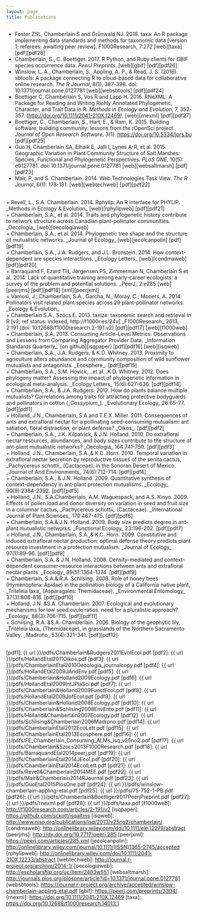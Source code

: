 ```yaml
---
layout: page
title: Publications
---
```


+  Foster ZSL, Chamberlain S and Grünwald NJ. 2018. taxa: An R package implementing data standards and methods for taxonomic data [version 1; referees: awaiting peer review]. F1000Research, 7:272 [web][taxa] [pdf][pdf28]
+ Chamberlain, S., C. Boettiger. 2017. R Python, and Ruby clients for GBIF species occurrence data. _PeerJ Preprints_. [web][gbif] [pdf][pdf26]
+ Winslow, L. A., Chamberlain, S., Appling, A. P., & Read, J. S. (2016). sbtools: A package connecting R to cloud-based data for collaborative online research. _The R Journal_, 8(1), 387-398. doi: 10.1371/journal.pone.0127781 [web][websbtools] [pdf][pdf24]
+ Boettiger C, Chamberlain S, Vos R and Lapp H. 2016. RNeXML: A Package for Reading and Writing Richly Annotated Phylogenetic, Character, and Trait Data in R. _Methods in Ecology and Evolution_, 7, 352-357. (http://doi.org/10.1111/2041-210X.12469). [web][rnexml] [pdf][pdf27]
+ Boettiger, C., Chamberlain, S., Hart, E., & Ram, K. 2015. Building software, building community: lessons from the rOpenSci project. _Journal of Open Research Software_, 3(1). <https://doi.org/10.5334/jors.bu> [pdf][pdf25]
+ Guo H, Chamberlain SA, Elhaik E, Jalli I, Lynes A-R, et al. 2015. Geographic Variation in Plant Community Structure of Salt Marshes: Species, Functional and Phylogenetic Perspectives. _PLoS ONE_, 10(5): e0127781. doi: 10.1371/journal.pone.0127781 [web][websaltmarsh] [pdf][pdf23]
+ Mair, P, and S. Chamberlain. 2014. Web Technologies Task View. _The R Journal_, 6(1): 178-181.  [web][webtechweb] [pdf][pdf22]
<br/>
+ Revell, L., S.A. Chamberlain. 2014. Rphylip: An R interface for PHYLIP. _Methods in Ecology & Evolution_ [web][rphylipweb] [pdf][pdf21]
<br/>
+ Chamberlain, S.A., et al. 2014. Traits and phylogenetic history contribute to network structure across Canadian plant-pollinator communities. _Oecologia_ [web][oecologiaweb]
<br/>
+ Chamberlain, S.A., et al. 2014. Phylogenetic tree shape and the structure of mutualistic networks. _Journal of Ecology_ [web][jecolcanpolin] [pdf][pdf19]
<br/>
+ Chamberlain, S.A., J.A. Rudgers, and J.L. Bronstein. 2014. How context-dependent are species interactions. _Ecology Letters_ [web][condmaweb] [pdf][pdf20]
<br/>
+ Barraquand F, Ezard TH, Jørgensen PS, Zimmerman N, Chamberlain S et al. 2014. Lack of quantitative training among early-career ecologists: a survey of the problem and potential solutions. _PeerJ_ 2:e285 [web][peerjms] [pdf][pdf18] [xml][peerjxml]
<br/>
+ Vamosi, J.; Chamberlain, S.A., Garcha, N.; Moray, C.; Mooers, A. 2014. Pollinators visit related plant species across 29 plant-pollinator networks. _Ecology & Evolution_
<br/>
+ Chamberlain S.A., Szöcs E. 2013. taxize: taxonomic search and retrieval in R [v2; ref status: indexed, http://f1000r.es/24v] _F1000Research_ 2013, 2:191 (doi: 10.12688/f1000research.2-191.v2) [pdf][pdf17] [web][f1000web]
+ Chamberlain, S.A. 2013. Consuming Article-Level Metrics: Observations and Lessons from Comparing Aggregator Provider Data. _Information Standards Quarterly_. [on github][isqpaper] [pdf][pdf16] [web][isqweb]
<br/>
+ Chamberlain, S.A., J.A. Rudgers, & K.D. Whitney. 2013. Proximity to agriculture alters abundance and community composition of wild sunflower mutualists and antagonists. _Ecosphere_. [pdf][pdf15]
<br/>
+ Chamberlain, S.A., S.M. Hovick,...et al...K.D. Whitney. 2012. Does phylogeny matter? Assessing the impact of phylogenetic information in ecological meta-analysis. _Ecology Letters_ 15(6):627-636. [pdf][pdf14]
<br/>
+ Chamberlain, S.A., & J.A. Rudgers. 2012. How do plants balance multiple mutualists? Correlations among traits for attracting protective bodyguards and pollinators in cotton (_Gossypium_). _Evolutionary Ecology_ 26:65-77. [pdf][pdf1]
<br/>
+ Holland, J.N., Chamberlain, S.A.and T.E.X. Miller. 2011. Consequences of ants and extrafloral nectar for a pollinating seed-consuming mutualism: ant satiation, floral distraction, or plant defense? _Oikos_. [pdf][pdf2]
<br/>
+ Chamberlain, S.A., J.K. Kilpatrick, & J.N. Holland. 2010. Do extrafloral nectar resources, abundances, and body sizes contribute to the structure of ant-plant mutualistic networks? _Oecologia_ 164:741-750. [pdf][pdf3]
<br/>
+ Holland, J.N., Chamberlain, S.A.,& K.C. Horn. 2010. Temporal variation in extrafloral nectar 	secretion by reproductive tissues of the senita cactus, _Pachycereus schottii_ (Cactaceae), in the Sonoran Desert of Mexico. _Journal of Arid Environments_ 74(6):712-714. [pdf][pdf4]
<br/>
+ Chamberlain, S.A., & J.N. Holland. 2009. Quantitative synthesis of context-dependency in ant-plant protection mutualisms. _Ecology_ 90(9):2384-2392. [pdf][pdf5]
<br/>
+ Holland, J.N., S.A.Chamberlain, A.M. Waguespack, and A.S. Kinyo. 2009. Effects of pollen load and donor diversity on variation in seed and fruit size in a columnar cactus, _Pachycereus schottii_ (Cactaceae). _International Journal of Plant Sciences_ 170:467-475. [pdf][pdf6]
<br/>
+ Chamberlain, S.A.& J.N. Holland. 2009. Body size predicts degree in ant-plant mutualistic networks. _Functional Ecology_ 23:196-202. [pdf][pdf7]
<br/>
+ Holland, J.N., Chamberlain, S.A.,& K.C. Horn. 2009. Constitutive and induced extrafloral nectar production: optimal defense theory predicts plant resource investment in a protection 	mutualism. _Journal of Ecology_ 97(1):89-96. [pdf][pdf8]
<br/>
+ Chamberlain, S.A. & J.N. Holland. 2008. Density-mediated and context-dependent consumer-resource interactions between ants and extrafloral nectar plants. _Ecology_ 89(5):1364-1374. [pdf][pdf9]
<br/>
+ Chamberlain, S.A.& R.A. Schlising. 2008. Role of honey bees (Hymenoptera: Apidae) in the 	pollination biology of a California native plant, _Triteleia laxa_ (Asparagales: Themidaceae). _Environmental Entomology_ 37(3):808-816. [pdf][pdf10]
<br/>
+ Holland, J.N. &S.A. Chamberlain. 2007. Ecological and evolutionary mechanisms for low seed:ovule ratios: need for a pluralistic approach? _Ecology_ 88(3):706-715. [pdf][pdf11]
<br/>
+ Schlising, R.A. &S.A. Chamberlain. 2006. Biology of the geophytic lily, _Triteleia laxa_ (Themidaceae), in grasslands of the Northern Sacramento Valley. _Madroño_ 53(4):321-341. [pdf][pdf12]
<br/>
<br/>

[pdf1]: {{ url }}/pdfs/Chamberlain&Rudgers2011EvolEcol.pdf
[pdf2]: {{ url }}/pdfs/HollandEtal2011Oikos.pdf
[pdf3]: {{ url }}/pdfs/ChamberlainEtal2010Oecologia_journalcopy.pdf
[pdf4]: {{ url }}/pdfs/HollandEtal2009JAridEnv.pdf
[pdf5]: {{ url }}/pdfs/Chamberlain&Holland2009Ecology.pdf
[pdf6]: {{ url }}/pdfs/HollandEtal2009IntJPlaSci.pdf
[pdf7]: {{ url }}/pdfs/Chamberlain&Holland2009FunctEcol.pdf
[pdf8]: {{ url }}/pdfs/HollandEtal2009JofEcol.pdf
[pdf9]: {{ url }}/pdfs/Chamberlain&Holland2008Ecology.pdf
[pdf10]: {{ url }}/pdfs/Chamberlain&Schlising2008EnvEnto.pdf
[pdf11]: {{ url }}/pdfs/Holland&Chamberlain2007Ecology.pdf
[pdf12]: {{ url }}/pdfs/Schlising&Chamberlain2006Madrono.pdf
[pdf14]: {{ url }}/pdfs/ChamberlainEtal2012EcoLett.pdf
[pdf15]: {{ url }}/pdfs/ChamberlainEtal2013Ecosphere.pdf
[pdf16]: {{ url }}/pdfs/FE_Chamberlain_Consuming_ALMs_isq_v25no2.pdf
[pdf17]: {{ url }}/pdfs/Chamberlain&Szocs2013F1000Research.pdf
[pdf18]: {{ url }}/pdfs/BarraquandEtal2014peerj.pdf
[pdf19]: {{ url }}/pdfs/ChamberlainEtal2014JEcol.pdf
[pdf20]: {{ url }}/pdfs/ChamberlainEtal2014EcolLett.pdf
[pdf21]: {{ url }}/pdfs/Revell&Chamberlain2014MEE.pdf
[pdf22]: {{ url }}/pdfs/Mair&Chamberlain2014RJournal.pdf
[pdf23]: {{ url }}/pdfs/GuoEtal2015PlosOne.pdf
[pdf24]: {{ url }}/pdfs/winslow-chamberlain-appling-etal.pdf
[pdf25]: {{ url }}/pdfs/75-752-1-PB.pdf
[pdf26]: {{ url }}/pdfs/Chamberlain&Boettiger2017PeerjPreprint.pdf
[pdf27]: {{ url }}/pdfs/rnexml.pdf
[pdf28]: {{ url }}/pdfs/taxa.pdf
[f1000web]: http://f1000research.com/articles/2-191/v2
[isqpaper]: https://github.com/sckott/isqaltms
[isqweb]: http://www.niso.org/publications/isq/2013/v25no2/chamberlain/
[condmaweb]: http://onlinelibrary.wiley.com/doi/10.1111/ele.12279/abstract
[peerjms]: http://dx.doi.org/10.7717/peerj.285
[peerjxml]: https://peerj.com/articles/285.xml
[jecolcanpolin]: http://onlinelibrary.wiley.com/journal/10.1111/(ISSN)1365-2745/accepted
[rphylipweb]: http://onlinelibrary.wiley.com/doi/10.1111/2041-210X.12233/abstract
[webtechweb]: http://journal.r-project.org/archive/2014-1/
[oecologiaweb]: http://escholarship.org/uc/item/2483w551
[websaltmarsh]: http://journals.plos.org/plosone/article?id=10.1371/journal.pone.0127781
[websbtools]: https://journal.r-project.org/archive/accepted/winslow-chamberlain-appling-etal.pdf
[gbif]: https://peerj.com/preprints/3304/
[rnexml]: https://doi.org/10.1111/2041-210X.12469
[taxa]: https://doi.org/10.12688/f1000research.14013.1
